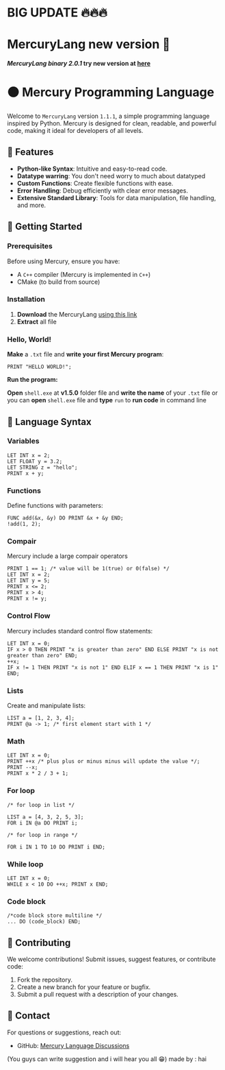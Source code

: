 # BIG UPDATE 🔥🔥🔥
# MercuryLang new version 🌟
***MercuryLang binary 2.0.1* try new version at [here](https://github.com/dinhsonhai132/Mercury-Langluage/tree/main/v2.0.1)**

# 🟠 Mercury Programming Language

Welcome to ```MercuryLang``` version ```1.1.1```, a simple programming language inspired by Python. Mercury is designed for clean, readable, and powerful code, making it ideal for developers of all levels.

## 🌟 Features

- **Python-like Syntax**: Intuitive and easy-to-read code.
- **Datatype warring**: You don't need worry to much about datatyped
- **Custom Functions**: Create flexible functions with ease.
- **Error Handling**: Debug efficiently with clear error messages.
- **Extensive Standard Library**: Tools for data manipulation, file handling, and more.

## 📒 Getting Started

### Prerequisites

Before using Mercury, ensure you have:

- A ```C++``` compiler (Mercury is implemented in ```C++```)
- CMake (to build from source)

### Installation

1. **Download** the MercuryLang [using this link](https://github.com/dinhsonhai132/Mercury-Langluage/archive/refs/heads/main.zip)
2. **Extract** all file

### Hello, World!

**Make** a ```.txt``` file and **write your first Mercury program**:

```mercury
PRINT "HELLO WORLD!";
```

**Run the program:**

**Open** ```shell.exe``` at **v1.5.0** folder file and **write the name** of your ```.txt``` file or you can **open** ```shell.exe``` file and **type** ```run``` to **run code** in command line

## 🔧 Language Syntax

### Variables

```mercury
LET INT x = 2;
LET FLOAT y = 3.2;
LET STRING z = "hello";
PRINT x + y;
```

### Functions

Define functions with parameters:

```mercury
FUNC add(&x, &y) DO PRINT &x + &y END;
!add(1, 2);
```

### Compair

Mercury include a large compair operators

```mercury
PRINT 1 == 1; /* value will be 1(true) or 0(false) */
LET INT x = 2;
LET INT y = 5;
PRINT x <= 2;
PRINT x > 4;
PRINT x != y;
```

### Control Flow

Mercury includes standard control flow statements:

```mercury
LET INT x = 0;
IF x > 0 THEN PRINT "x is greater than zero" END ELSE PRINT "x is not greater than zero" END;
++x;
IF x != 1 THEN PRINT "x is not 1" END ELIF x == 1 THEN PRINT "x is 1" END;
```

### Lists

Create and manipulate lists:

```mercury
LIST a = [1, 2, 3, 4];
PRINT @a -> 1; /* first element start with 1 */
```

### Math

```mercury
LET INT x = 0;
PRINT ++x /* plus plus or minus minus will update the value */;
PRINT --x;
PRINT x * 2 / 3 + 1;
```

### For loop

```mercury
/* for loop in list */

LIST a = [4, 3, 2, 5, 3];
FOR i IN @a DO PRINT i;

/* for loop in range */

FOR i IN 1 TO 10 DO PRINT i END;

```

### While loop

```mercury
LET INT x = 0;
WHILE x < 10 DO ++x; PRINT x END;
```

### Code block

```mercury
/*code block store multiline */
... DO (code_block) END;
```

## 🤝 Contributing

We welcome contributions! Submit issues, suggest features, or contribute code:

1. Fork the repository.
2. Create a new branch for your feature or bugfix.
3. Submit a pull request with a description of your changes.

## 🔎 Contact

For questions or suggestions, reach out:

- GitHub: [Mercury Language Discussions](https://github.com/dinhsonhai132/Mercury-Langluage/discussions/1)
>
(You guys can write suggestion and i will hear you all 😁)
made by : hai
